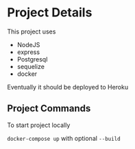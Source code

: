 # Project Details

This project uses

 - NodeJS
 - express
 - Postgresql
 - sequelize
 - docker

Eventually it should be deployed to Heroku

## Project Commands
To start project locally

`docker-compose up` with optional `--build`


